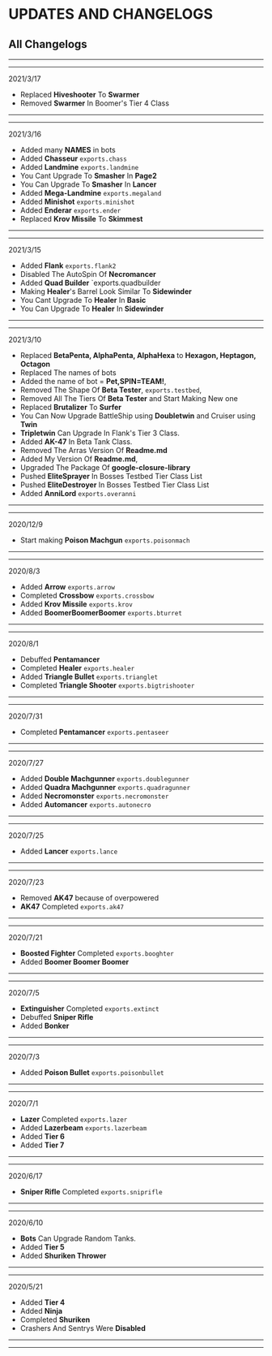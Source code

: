 # UPDATES AND CHANGELOGS

## All Changelogs
---

---

2021/3/17

- Replaced **Hiveshooter** To **Swarmer**
- Removed **Swarmer** In Boomer's Tier 4 Class

---

---

2021/3/16

- Added many **NAMES** in bots
- Added **Chasseur** `exports.chass`
- Added **Landmine** `exports.landmine`
- You Cant Upgrade To **Smasher** In **Page2**
- You Can Upgrade To **Smasher** In **Lancer**
- Added **Mega-Landmine** `exports.megaland`
- Added **Minishot** `exports.minishot`
- Added **Enderar** `exports.ender`
- Replaced **Krov Missile** To **Skimmest**

---

---

2021/3/15

- Added **Flank** `exports.flank2`
- Disabled The AutoSpin Of **Necromancer**
- Added **Quad Builder** `exports.quadbuilder
- Making **Healer**'s Barrel Look Similar To **Sidewinder**
- You Cant Upgrade To **Healer** In **Basic**
- You Can Upgrade To **Healer** In **Sidewinder**

---

---

2021/3/10

- Replaced **BetaPenta, AlphaPenta, AlphaHexa** to **Hexagon, Heptagon, Octagon**
- Replaced The names of bots
- Added the name of bot = **Pet,SPIN=TEAM!**,
- Removed The Shape Of **Beta Tester**, `exports.testbed`,
- Removed All The Tiers Of **Beta Tester** and Start Making New one
- Replaced **Brutalizer** To **Surfer**
- You Can Now Upgrade BattleShip using **Doubletwin** and Cruiser using **Twin**
- **Tripletwin** Can Upgrade In Flank's Tier 3 Class.
- Added **AK-47** In Beta Tank Class.
- Removed The Arras Version Of **Readme.md**
- Added My Version Of **Readme.md**,
- Upgraded The Package Of **google-closure-library**
- Pushed **EliteSprayer** In Bosses Testbed Tier Class List
- Pushed **EliteDestroyer** In Bosses Testbed Tier Class List
- Added **AnniLord** `exports.overanni`

---

---

2020/12/9

- Start making **Poison Machgun** `exports.poisonmach`

---

---

2020/8/3

- Added **Arrow** `exports.arrow`
- Completed **Crossbow** `exports.crossbow`
- Added **Krov Missile** `exports.krov`
- Added **BoomerBoomerBoomer** `exports.bturret`
---

---

2020/8/1

- Debuffed **Pentamancer**
- Completed **Healer** `exports.healer`
- Added **Triangle Bullet** `exports.trianglet`
- Completed **Triangle Shooter** `exports.bigtrishooter`

---

---

2020/7/31

- Completed **Pentamancer** `exports.pentaseer`

---

---

2020/7/27

- Added **Double Machgunner** `exports.doublegunner`
- Added **Quadra Machgunner** `exports.quadragunner`
- Added **Necromonster** `exports.necromonster`
- Added **Automancer** `exports.autonecro`

---

---

2020/7/25

- Added **Lancer** `exports.lance`

---

---

2020/7/23

- Removed **AK47** because of overpowered
- **AK47** Completed `exports.ak47`

---

---

2020/7/21

- **Boosted Fighter** Completed `exports.booghter`
- Added **Boomer Boomer Boomer**

---

---

2020/7/5

- **Extinguisher** Completed `exports.extinct`
- Debuffed **Sniper Rifle**
- Added **Bonker**

---

---

2020/7/3

- Added **Poison Bullet** `exports.poisonbullet`

---

---

2020/7/1

- **Lazer** Completed `exports.lazer`
- Added **Lazerbeam** `exports.lazerbeam`
- Added **Tier 6**
- Added **Tier 7**

---

---

2020/6/17

- **Sniper Rifle** Completed `exports.sniprifle`

---

---

2020/6/10

- **Bots** Can Upgrade Random Tanks.
- Added **Tier 5**
- Added **Shuriken Thrower**

---

---

2020/5/21

- Added **Tier 4**
- Added **Ninja**
- Completed **Shuriken**
- Crashers And Sentrys Were **Disabled**

---

---
